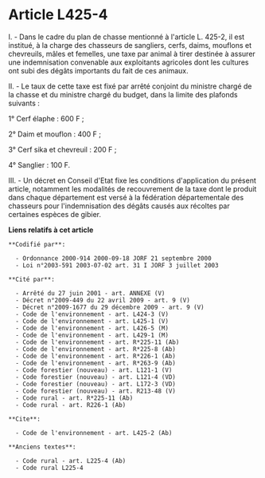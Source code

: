 # Article L425-4

I. - Dans le cadre du plan de chasse mentionné à l'article L. 425-2, il est institué, à la charge des chasseurs de sangliers,
cerfs, daims, mouflons et chevreuils, mâles et femelles, une taxe par animal à tirer destinée à assurer une indemnisation
convenable aux exploitants agricoles dont les cultures ont subi des dégâts importants du fait de ces animaux.

II. - Le taux de cette taxe est fixé par arrêté conjoint du ministre chargé de la chasse et du ministre chargé du budget,
dans la limite des plafonds suivants :

1° Cerf élaphe : 600 F ;

2° Daim et mouflon : 400 F ;

3° Cerf sika et chevreuil : 200 F ;

4° Sanglier : 100 F.

III. - Un décret en Conseil d'Etat fixe les conditions d'application du présent article, notamment les modalités de
recouvrement de la taxe dont le produit dans chaque département est versé à la fédération départementale des chasseurs pour
l'indemnisation des dégâts causés aux récoltes par certaines espèces de gibier.

**Liens relatifs à cet article**

	**Codifié par**:

	  - Ordonnance 2000-914 2000-09-18 JORF 21 septembre 2000
	  - Loi n°2003-591 2003-07-02 art. 31 I JORF 3 juillet 2003

	**Cité par**:

	  - Arrêté du 27 juin 2001 - art. ANNEXE (V)
	  - Décret n°2009-449 du 22 avril 2009 - art. 9 (V)
	  - Décret n°2009-1677 du 29 décembre 2009 - art. 9 (V)
	  - Code de l'environnement - art. L424-3 (V)
	  - Code de l'environnement - art. L425-1 (V)
	  - Code de l'environnement - art. L426-5 (M)
	  - Code de l'environnement - art. L429-1 (M)
	  - Code de l'environnement - art. R*225-11 (Ab)
	  - Code de l'environnement - art. R*225-8 (Ab)
	  - Code de l'environnement - art. R*226-1 (Ab)
	  - Code de l'environnement - art. R*263-9 (Ab)
	  - Code forestier (nouveau) - art. L121-1 (V)
	  - Code forestier (nouveau) - art. L121-4 (VD)
	  - Code forestier (nouveau) - art. L172-3 (VD)
	  - Code forestier (nouveau) - art. R213-48 (V)
	  - Code rural - art. R*225-11 (Ab)
	  - Code rural - art. R226-1 (Ab)

	**Cite**:

	  - Code de l'environnement - art. L425-2 (Ab)

	**Anciens textes**:

	  - Code rural - art. L225-4 (Ab)
	  - Code rural L225-4
